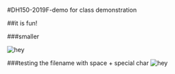 #DH150-2019F-demo
for class demonstration


##it is fun!

###smaller

![hey](https://ux-ui-design-lab.github.io/DH150-2019F-demo/screenshot.png)

###testing the filename with space + special char
![hey](https://ux-ui-design-lab.github.io/DH150-2019F-demo/screenshot%2520SPACE.png)
